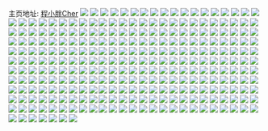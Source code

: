 主页地址: [程小胖Cher](https://weibo.com/u/5369976666) 
![](https://wx4.sinaimg.cn/mw2000/005RpSeSly1h9p8g5mcukj31ho1zknpe.jpg) 
![](https://wx4.sinaimg.cn/mw2000/005RpSeSly1h9p8ob8r35j31t92b11ky.jpg) 
![](https://wx4.sinaimg.cn/mw2000/005RpSeSly1h9p8mqpikrj309s0bydhd.jpg) 
![](https://wx4.sinaimg.cn/mw2000/005RpSeSly1h9p8m9xsh1j30tu0xa7du.jpg) 
![](https://wx4.sinaimg.cn/mw2000/005RpSeSly1h7og00k522j31yx2p07wj.jpg) 
![](https://wx4.sinaimg.cn/mw2000/005RpSeSly1h7ofzx9fmvj31ho1zk4qq.jpg) 
![](https://wx4.sinaimg.cn/mw2000/005RpSeSly1h7og03y6b4j323p2nj7wj.jpg) 
![](https://wx4.sinaimg.cn/mw2000/005RpSeSly1h6whi7xtpzj30u0140k4m.jpg) 
![](https://wx4.sinaimg.cn/mw2000/005RpSeSly1h6whi8q75hj30u01407gf.jpg) 
![](https://wx4.sinaimg.cn/mw2000/005RpSeSly1h6whi8ex4mj30u014014m.jpg) 
![](https://wx4.sinaimg.cn/mw2000/005RpSeSly1h6ngqq1yuuj30u00yqwle.jpg) 
![](https://wx4.sinaimg.cn/mw2000/005RpSeSly1h6ngqqc3upj30u0140tc7.jpg) 
![](https://wx4.sinaimg.cn/mw2000/005RpSeSly1h6ngqql28kj30u014sgqu.jpg) 
![](https://wx4.sinaimg.cn/mw2000/005RpSeSly1h6ngqpudluj30u0140djf.jpg) 
![](https://wx4.sinaimg.cn/mw2000/005RpSeSly1h6ngqqtoozj30u015d7fg.jpg) 
![](https://wx4.sinaimg.cn/mw2000/005RpSeSly1h6ngqr0owhj30u0147td6.jpg) 
![](https://wx4.sinaimg.cn/mw2000/005RpSeSly1h5vgg041khj30so1erk5d.jpg) 
![](https://wx4.sinaimg.cn/mw2000/005RpSeSly1h5vggwvtdqj319e1oknfy.jpg) 
![](https://wx4.sinaimg.cn/mw2000/005RpSeSly1h5vgg15jj4j30sc1f07e0.jpg) 
![](https://wx4.sinaimg.cn/mw2000/005RpSeSly1h5vgg94spej31o0280e82.jpg) 
![](https://wx4.sinaimg.cn/mw2000/005RpSeSly1h5vggmpj0lj31ky23t1ky.jpg) 
![](https://wx4.sinaimg.cn/mw2000/005RpSeSly1h5vggin1byj31o0280u0y.jpg) 
![](https://wx4.sinaimg.cn/mw2000/005RpSeSly1h5vggvv3wlj31ho1zjqv5.jpg) 
![](https://wx4.sinaimg.cn/mw2000/005RpSeSly1h5vgh63ygdj31ho1zju0x.jpg) 
![](https://wx4.sinaimg.cn/mw2000/005RpSeSly1h5vgfyfio1j32ym1oxe82.jpg) 
![](https://wx4.sinaimg.cn/mw2000/005RpSeSly1h4tc7ubzgnj31si1dt7wi.jpg) 
![](https://wx4.sinaimg.cn/mw2000/005RpSeSly1h4tc7lbjq4j31ho1yzb2a.jpg) 
![](https://wx4.sinaimg.cn/mw2000/005RpSeSly1h4tc7rkdpfj32or1yq1l1.jpg) 
![](https://wx4.sinaimg.cn/mw2000/005RpSeSly1h4tc7n5ovoj312x1jbb29.jpg) 
![](https://wx4.sinaimg.cn/mw2000/005RpSeSly1h4tc83f5h4j30tx0vzdjm.jpg) 
![](https://wx4.sinaimg.cn/mw2000/005RpSeSly1h4tc7xfizkj31ho1zku0y.jpg) 
![](https://wx4.sinaimg.cn/mw2000/005RpSeSly1h4tc7hzy4gj31yd335b2a.jpg) 
![](https://wx4.sinaimg.cn/mw2000/005RpSeSly1h4tc7ybhp9j31ab1kkb29.jpg) 
![](https://wx4.sinaimg.cn/mw2000/005RpSeSly1h4tc8gika1j32c0340hdu.jpg) 
![](https://wx4.sinaimg.cn/mw2000/005RpSeSly1h4ekglw6gdj31400u0wre.jpg) 
![](https://wx4.sinaimg.cn/mw2000/005RpSeSly1h4ekgmfpjvj30u00zrqcj.jpg) 
![](https://wx4.sinaimg.cn/mw2000/005RpSeSly1h4ekgn3d8aj30u0140tjv.jpg) 
![](https://wx4.sinaimg.cn/mw2000/005RpSeSly1h46tuv15qaj30u015ik0x.jpg) 
![](https://wx4.sinaimg.cn/mw2000/005RpSeSly1h411sk4gavj30u0140gwf.jpg) 
![](https://wx4.sinaimg.cn/mw2000/005RpSeSly1h411sknlmfj31340u0n6b.jpg) 
![](https://wx4.sinaimg.cn/mw2000/005RpSeSly1h411slbo0cj30u014013g.jpg) 
![](https://wx4.sinaimg.cn/mw2000/005RpSeSly1h411sjtkyqj30u0140woy.jpg) 
![](https://wx4.sinaimg.cn/mw2000/005RpSeSly1h411skenlsj30u01407cr.jpg) 
![](https://wx4.sinaimg.cn/mw2000/005RpSeSly1h411sku0fhj30u0140k1s.jpg) 
![](https://wx4.sinaimg.cn/mw2000/005RpSeSly1h411sl25woj30u00zsajs.jpg) 
![](https://wx4.sinaimg.cn/mw2000/005RpSeSly1h3vy3366a4j314i0u0k0q.jpg) 
![](https://wx4.sinaimg.cn/mw2000/005RpSeSly1h3tngplihij30u0140wiv.jpg) 
![](https://wx4.sinaimg.cn/mw2000/005RpSeSly1h3tnh4aignj30u0172qci.jpg) 
![](https://wx4.sinaimg.cn/mw2000/005RpSeSly1h2x7xkj747j31400u011z.jpg) 
![](https://wx4.sinaimg.cn/mw2000/005RpSeSly1h2x7xkpgtbj31400u0q8u.jpg) 
![](https://wx4.sinaimg.cn/mw2000/005RpSeSly1h2x7xkwjikj31400u0n4f.jpg) 
![](https://wx4.sinaimg.cn/mw2000/005RpSeSly1h2x7xliivlj31400u0guz.jpg) 
![](https://wx4.sinaimg.cn/mw2000/005RpSeSly1h2x7xlqpvfj30u01400z3.jpg) 
![](https://wx4.sinaimg.cn/mw2000/005RpSeSgy1h2ph1lzdx8j30u01exk2s.jpg) 
![](https://wx4.sinaimg.cn/mw2000/005RpSeSgy1h2ph1ld563j30u0140do4.jpg) 
![](https://wx4.sinaimg.cn/mw2000/005RpSeSgy1h2ph1mkitpj30u0140wmp.jpg) 
![](https://wx4.sinaimg.cn/mw2000/005RpSeSly1h2ir6orudfj30u01404ao.jpg) 
![](https://wx4.sinaimg.cn/mw2000/005RpSeSly1h2ir6p9s5aj30u00zzwmu.jpg) 
![](https://wx4.sinaimg.cn/mw2000/005RpSeSly1h2ir6pmibyj30u00ufdq9.jpg) 
![](https://wx4.sinaimg.cn/mw2000/005RpSeSly1h2ir6o9fytj30u01by49j.jpg) 
![](https://wx4.sinaimg.cn/mw2000/005RpSeSly1h24ta87ov6j30u0140113.jpg) 
![](https://wx4.sinaimg.cn/mw2000/005RpSeSly1h24ta8vhq8j30u0140ajg.jpg) 
![](https://wx4.sinaimg.cn/mw2000/005RpSeSly1h24ta7w0iaj30u0140aji.jpg) 
![](https://wx4.sinaimg.cn/mw2000/005RpSeSly1h24ta9zrvoj30pp0yszs3.jpg) 
![](https://wx4.sinaimg.cn/mw2000/005RpSeSly1h24taaju5jj30u013pajc.jpg) 
![](https://wx4.sinaimg.cn/mw2000/005RpSeSly1h1ijag6iv9j30u0140gu3.jpg) 
![](https://wx4.sinaimg.cn/mw2000/005RpSeSly1h1ijafuxajj30u0140wmw.jpg) 
![](https://wx4.sinaimg.cn/mw2000/005RpSeSly1h065h75rbxj30u014046y.jpg) 
![](https://wx4.sinaimg.cn/mw2000/005RpSeSly1gzwf8k0281j30u010d444.jpg) 
![](https://wx4.sinaimg.cn/mw2000/005RpSeSly1gzwf8jh76rj30u01407at.jpg) 
![](https://wx4.sinaimg.cn/mw2000/005RpSeSly1gzwf8ioonxj30u0140n2o.jpg) 
![](https://wx4.sinaimg.cn/mw2000/005RpSeSly1gzskj20q6mj30u01bk7jt.jpg) 
![](https://wx4.sinaimg.cn/mw2000/005RpSeSly1gzskj28oaij30u014012r.jpg) 
![](https://wx4.sinaimg.cn/mw2000/005RpSeSly1gzskj2x3fzj30u01sv4h4.jpg) 
![](https://wx4.sinaimg.cn/mw2000/005RpSeSly1gzskj1r5kfj30u00wun3s.jpg) 
![](https://wx4.sinaimg.cn/mw2000/005RpSeSly1gzskj351x4j31470u0gvi.jpg) 
![](https://wx4.sinaimg.cn/mw2000/005RpSeSly1gzskj2hnpbj30u0140103.jpg) 
![](https://wx4.sinaimg.cn/mw2000/005RpSeSly1gzgu6o7u3rj30ht0u0n0a.jpg) 
![](https://wx4.sinaimg.cn/mw2000/005RpSeSly1gz65x3ef7jj30u014010v.jpg) 
![](https://wx4.sinaimg.cn/mw2000/005RpSeSly1gz2dclqj4tj30u01sxn2h.jpg) 
![](https://wx4.sinaimg.cn/mw2000/005RpSeSly1gz2dcmt6s7j30u01sxdkt.jpg) 
![](https://wx4.sinaimg.cn/mw2000/005RpSeSly1gz2dcns0zfj30u01sx78y.jpg) 
![](https://wx4.sinaimg.cn/mw2000/005RpSeSly1gz2dcokhi7j30u01sxtd6.jpg) 
![](https://wx4.sinaimg.cn/mw2000/005RpSeSly1gyxckb6x80j30u01bsn65.jpg) 
![](https://wx4.sinaimg.cn/mw2000/005RpSeSly1gyxckazfbgj30u01bf11l.jpg) 
![](https://wx4.sinaimg.cn/mw2000/005RpSeSly1gyxckbovgkj30u00zddhs.jpg) 
![](https://wx4.sinaimg.cn/mw2000/005RpSeSly1gyxckbfd0pj30u00u0qbk.jpg) 
![](https://wx4.sinaimg.cn/mw2000/005RpSeSly1gyqdcwmb1qj30u00wyqbf.jpg) 
![](https://wx4.sinaimg.cn/mw2000/005RpSeSly1gyqddfzecpj30u0140gv2.jpg) 
![](https://wx4.sinaimg.cn/mw2000/005RpSeSly1gyqdcxrp3pj30u010jn57.jpg) 
![](https://wx4.sinaimg.cn/mw2000/005RpSeSly1gyqdcy4escj30u011twmk.jpg) 
![](https://wx4.sinaimg.cn/mw2000/005RpSeSly1gyqddg6yvmj30u013a7dh.jpg) 
![](https://wx4.sinaimg.cn/mw2000/005RpSeSly1gyqdcyp9hpj30u0140wo0.jpg) 
![](https://wx4.sinaimg.cn/mw2000/005RpSeSly1gy58niwftsj30u10u0dkk.jpg) 
![](https://wx4.sinaimg.cn/mw2000/005RpSeSly1gxo4jscnnbj30qb141tgg.jpg) 
![](https://wx4.sinaimg.cn/mw2000/005RpSeSly1gxj5jza5svj31o0280qv5.jpg) 
![](https://wx4.sinaimg.cn/mw2000/005RpSeSly1gxj5k1cl6gj31o02807wh.jpg) 
![](https://wx4.sinaimg.cn/mw2000/005RpSeSly1gxj5k3dujhj31o0280x6p.jpg) 
![](https://wx4.sinaimg.cn/mw2000/005RpSeSly1gxj5k4vjxdj32802yox6q.jpg) 
![](https://wx4.sinaimg.cn/mw2000/005RpSeSly1gw5xz0vdbfj30u014048w.jpg) 
![](https://wx4.sinaimg.cn/mw2000/005RpSeSly1gw5xyy6xyqj30u014013c.jpg) 
![](https://wx4.sinaimg.cn/mw2000/005RpSeSly1gw5xz61h2wj30u01bitl7.jpg) 
![](https://wx4.sinaimg.cn/mw2000/005RpSeSly1gw5xzfssfdj30u0140ak8.jpg) 
![](https://wx4.sinaimg.cn/mw2000/005RpSeSly1gw5xyvvj8pj30u0140qcl.jpg) 
![](https://wx4.sinaimg.cn/mw2000/005RpSeSly1gw5xz9s8gpj30u0140gvd.jpg) 
![](https://wx4.sinaimg.cn/mw2000/005RpSeSly1gw5xytmchyj30u0140tja.jpg) 
![](https://wx4.sinaimg.cn/mw2000/005RpSeSly1gw5xzdmoxhj30u0140wpa.jpg) 
![](https://wx4.sinaimg.cn/mw2000/005RpSeSly1gw5xziddzxj30u014048m.jpg) 
![](https://wx4.sinaimg.cn/mw2000/005RpSeSly1gv4kkz8cj7j62c0340hdu02.jpg) 
![](https://wx4.sinaimg.cn/mw2000/005RpSeSly1gv4kkxd380j62c0340npe02.jpg) 
![](https://wx4.sinaimg.cn/mw2000/005RpSeSly1gv4kl1kvd4j628d340npg02.jpg) 
![](https://wx4.sinaimg.cn/mw2000/005RpSeSly1gv4kl34awpj62c0340npe02.jpg) 
![](https://wx4.sinaimg.cn/mw2000/005RpSeSly1gumd0z2ka2j62c0340u0y02.jpg) 
![](https://wx4.sinaimg.cn/mw2000/005RpSeSly1gumd123igrj32c0340x6q.jpg) 
![](https://wx4.sinaimg.cn/mw2000/005RpSeSly1gumd14b7usj61q91uzkjl02.jpg) 
![](https://wx4.sinaimg.cn/mw2000/005RpSeSly1gumd166i1xj61nz1vle8102.jpg) 
![](https://wx4.sinaimg.cn/mw2000/005RpSeSly1gumd0wrnxxj32c0340x6p.jpg) 
![](https://wx4.sinaimg.cn/mw2000/005RpSeSly1gumd20nn2lj61un29g1ky02.jpg) 
![](https://wx4.sinaimg.cn/mw2000/005RpSeSly1guea1d1dnsj62272qxnpe02.jpg) 
![](https://wx4.sinaimg.cn/mw2000/005RpSeSly1guea1gxciqj61i01i0b2902.jpg) 
![](https://wx4.sinaimg.cn/mw2000/005RpSeSly1guea1eukqxj61vs2ide8202.jpg) 
![](https://wx4.sinaimg.cn/mw2000/005RpSeSly1guea18ef9kj31d01i0ki8.jpg) 
![](https://wx4.sinaimg.cn/mw2000/005RpSeSly1guea1hldw8j31dj1hzx2m.jpg) 
![](https://wx4.sinaimg.cn/mw2000/005RpSeSly1guea1fhn04j61e01i0u0l02.jpg) 
![](https://wx4.sinaimg.cn/mw2000/005RpSeSly1guea196va3j61i01i04qp02.jpg) 
![](https://wx4.sinaimg.cn/mw2000/005RpSeSly1guea1a6bsfj61i01i0e8102.jpg) 
![](https://wx4.sinaimg.cn/mw2000/005RpSeSly1guea1bllnwj61i01i07wh02.jpg) 
![](https://wx4.sinaimg.cn/mw2000/005RpSeSly1gtzzod484zj32c0340e83.jpg) 
![](https://wx4.sinaimg.cn/mw2000/005RpSeSly1gtzzo8ud25j32c03404qr.jpg) 
![](https://wx4.sinaimg.cn/mw2000/005RpSeSly1gtzzoha3spj32c0340b2b.jpg) 
![](https://wx4.sinaimg.cn/mw2000/005RpSeSly1gtzzokkhicj33402c0b2b.jpg) 
![](https://wx4.sinaimg.cn/mw2000/005RpSeSly1gthwtfj74xj32w5264x6q.jpg) 
![](https://wx4.sinaimg.cn/mw2000/005RpSeSly1gthwtdmyfmj31na1w04qq.jpg) 
![](https://wx4.sinaimg.cn/mw2000/005RpSeSly1gthwtia0myj32wy2ct1kz.jpg) 
![](https://wx4.sinaimg.cn/mw2000/005RpSeSly1gthwto0hsyj3340340kjn.jpg) 
![](https://wx4.sinaimg.cn/mw2000/005RpSeSly1gthwtqx7oxj32c026k4qq.jpg) 
![](https://wx4.sinaimg.cn/mw2000/005RpSeSly1gthwukbg9hj32c0340qv5.jpg) 
![](https://wx4.sinaimg.cn/mw2000/005RpSeSly1gtc6u4c8h4j32802yo7wk.jpg) 
![](https://wx4.sinaimg.cn/mw2000/005RpSeSly1gtc6u5vchnj31zf2n8x6q.jpg) 
![](https://wx4.sinaimg.cn/mw2000/005RpSeSly1gtc6u20bshj32802you0z.jpg) 
![](https://wx4.sinaimg.cn/mw2000/005RpSeSly1gt9t9ks3qoj30sy2g5dxy.jpg) 
![](https://wx4.sinaimg.cn/mw2000/005RpSeSly1gt9t9myp78j32802yoqv7.jpg) 
![](https://wx4.sinaimg.cn/mw2000/005RpSeSly1gszfhj25y5j317e1v4az3.jpg) 
![](https://wx4.sinaimg.cn/mw2000/005RpSeSly1gszfhmgln2j32802yo1l0.jpg) 
![](https://wx4.sinaimg.cn/mw2000/005RpSeSly1gszfhhsd13j32c02924qq.jpg) 
![](https://wx4.sinaimg.cn/mw2000/005RpSeSly1grto7a115gj31lk2eyb2a.jpg) 
![](https://wx4.sinaimg.cn/mw2000/005RpSeSly1grto7p1wqnj32c0340e83.jpg) 
![](https://wx4.sinaimg.cn/mw2000/005RpSeSly1grto7b92dfj32bh2f3hdu.jpg) 
![](https://wx4.sinaimg.cn/mw2000/005RpSeSly1grto7dc22gj31yb2p0e84.jpg) 
![](https://wx4.sinaimg.cn/mw2000/005RpSeSly1grto7wv4lrj32802yohe2.jpg) 
![](https://wx4.sinaimg.cn/mw2000/005RpSeSly1grto7gsmk0j32c0340e84.jpg) 
![](https://wx4.sinaimg.cn/mw2000/005RpSeSly1grto78qw10j322m2p7e83.jpg) 
![](https://wx4.sinaimg.cn/mw2000/005RpSeSly1grto7lsp4xj32c033yx6p.jpg) 
![](https://wx4.sinaimg.cn/mw2000/005RpSeSly1grto7km27fj32be340b2c.jpg) 
![](https://wx4.sinaimg.cn/mw2000/005RpSeSgy1gojvh0u8jyj32802c4b2b.jpg) 
![](https://wx4.sinaimg.cn/mw2000/005RpSeSgy1gojvi4uqfmj32802you19.jpg) 
![](https://wx4.sinaimg.cn/mw2000/005RpSeSgy1gojvh41tl6j32802yonpg.jpg) 
![](https://wx4.sinaimg.cn/mw2000/005RpSeSgy1gojvh6bx7rj32802you0y.jpg) 
![](https://wx4.sinaimg.cn/mw2000/005RpSeSgy1gojvgyd6rfj32802yo1l8.jpg) 
![](https://wx4.sinaimg.cn/mw2000/005RpSeSgy1gojvhy5a43j32802yoqvh.jpg) 
![](https://wx4.sinaimg.cn/mw2000/005RpSeSgy1gojviak56kj32802yo1l7.jpg) 
![](https://wx4.sinaimg.cn/mw2000/005RpSeSgy1gojvivle7ij32802yo4qs.jpg) 
![](https://wx4.sinaimg.cn/mw2000/005RpSeSgy1gojvk3vqlyj32802yohe6.jpg) 
![](https://wx4.sinaimg.cn/mw2000/005RpSeSly1goet4w47srj30u01407eq.jpg) 
![](https://wx4.sinaimg.cn/mw2000/005RpSeSly1goet4xkjx5j30u00zu4dg.jpg) 
![](https://wx4.sinaimg.cn/mw2000/005RpSeSly1goet4z2nkij30u0140k9o.jpg) 
![](https://wx4.sinaimg.cn/mw2000/005RpSeSly1goet4v2uz1j30u016g4dq.jpg) 
![](https://wx4.sinaimg.cn/mw2000/005RpSeSly1goet4zqu8mj30u0140agl.jpg) 
![](https://wx4.sinaimg.cn/mw2000/005RpSeSly1gnglezh580j32c0340e82.jpg) 
![](https://wx4.sinaimg.cn/mw2000/005RpSeSly1gngley0pvkj32c03401kz.jpg) 
![](https://wx4.sinaimg.cn/mw2000/005RpSeSly1gnglett2shj30u014047w.jpg) 
![](https://wx4.sinaimg.cn/mw2000/005RpSeSly1gngleu0ys9j31sc29i7hp.jpg) 
![](https://wx4.sinaimg.cn/mw2000/005RpSeSly1gnglevs6bjj32c03404qs.jpg) 
![](https://wx4.sinaimg.cn/mw2000/005RpSeSly1gnglewgsalj312x1gggti.jpg) 
![](https://wx4.sinaimg.cn/mw2000/005RpSeSly1gmuiduslrzj30u0147n6g.jpg) 
![](https://wx4.sinaimg.cn/mw2000/005RpSeSly1gmuidvb3aej30k00mz41c.jpg) 
![](https://wx4.sinaimg.cn/mw2000/005RpSeSly1gmuiduhp0dj30u00u0wn5.jpg) 
![](https://wx4.sinaimg.cn/mw2000/005RpSeSly1gmuijlvuasj30u00xogqb.jpg) 
![](https://wx4.sinaimg.cn/mw2000/005RpSeSly1gjm2mid7lzj3280280b2a.jpg) 
![](https://wx4.sinaimg.cn/mw2000/005RpSeSly1ggzqrz66y0j32c02j4kjm.jpg) 
![](https://wx4.sinaimg.cn/mw2000/005RpSeSly1ggzqsac8ymj31o02801ky.jpg) 
![](https://wx4.sinaimg.cn/mw2000/005RpSeSly1ggzqscz1l8j31o02801ky.jpg) 
![](https://wx4.sinaimg.cn/mw2000/005RpSeSly1geenap7620j313q0tu43b.jpg) 
![](https://wx4.sinaimg.cn/mw2000/005RpSeSly1geenapg3rrj30v50u00z4.jpg) 
![](https://wx4.sinaimg.cn/mw2000/005RpSeSly1geenbwf8r7j30u0140kbw.jpg) 
![](https://wx4.sinaimg.cn/mw2000/005RpSeSly1geenbxszkbj30u01hcqqx.jpg) 
![](https://wx4.sinaimg.cn/mw2000/005RpSeSly1gb2cjjlpojj30u0140tkq.jpg) 
![](https://wx4.sinaimg.cn/mw2000/005RpSeSly1gb2cjitf8cj30u0140tny.jpg) 
![](https://wx4.sinaimg.cn/mw2000/005RpSeSly1gayas2qyvvj30u014010e.jpg) 
![](https://wx4.sinaimg.cn/mw2000/005RpSeSly1gayas6bwr2j30u0140thv.jpg) 
![](https://wx4.sinaimg.cn/mw2000/005RpSeSly1gayascxb17j30u01hcql0.jpg) 
![](https://wx4.sinaimg.cn/mw2000/005RpSeSly1g8d5tmtl1fj30u010an1a.jpg) 
![](https://wx4.sinaimg.cn/mw2000/005RpSeSly1g8d5tpe3pxj31hc0u043s.jpg) 
![](https://wx4.sinaimg.cn/mw2000/005RpSeSly1g8d5trtg6ej30qo0za7ag.jpg) 
![](https://wx4.sinaimg.cn/mw2000/005RpSeSly1g8d5tuz6f4j312s0u07hg.jpg) 
![](https://wx4.sinaimg.cn/mw2000/005RpSeSly1g8d5u92pkaj31400u0454.jpg) 
![](https://wx4.sinaimg.cn/mw2000/005RpSeSly1g8d5tw7248j30u01hcagv.jpg) 
![](https://wx4.sinaimg.cn/mw2000/005RpSeSly1g643iqudipj30rs15s7kj.jpg) 
![](https://wx4.sinaimg.cn/mw2000/005RpSeSly1g643ir64f0j30u013xwn8.jpg) 
![](https://wx4.sinaimg.cn/mw2000/005RpSeSly1g643irfldsj30u013x11a.jpg) 
![](https://wx4.sinaimg.cn/mw2000/005RpSeSly1g3dk3zoxrvj30rs175app.jpg) 
![](https://wx4.sinaimg.cn/mw2000/005RpSeSly1g3dk41x74rj31am0u0wtr.jpg) 
![](https://wx4.sinaimg.cn/mw2000/005RpSeSly1g3dk43za0nj31hd0u0wvr.jpg) 
![](https://wx4.sinaimg.cn/mw2000/005RpSeSly1g3dk465tcij30u01hdnd9.jpg) 
![](https://wx4.sinaimg.cn/mw2000/005RpSeSly1g2s00oop1rj31o027u7wh.jpg) 
![](https://wx4.sinaimg.cn/mw2000/005RpSeSly1g2s00pi1jxj31o027u1kx.jpg) 
![](https://wx4.sinaimg.cn/mw2000/005RpSeSly1g0lx1je01uj30u01hckck.jpg) 
![](https://wx4.sinaimg.cn/mw2000/005RpSeSly1g0lx1hghdcj30u01hce0k.jpg) 
![](https://wx4.sinaimg.cn/mw2000/005RpSeSly1g0lx2503adj30u01hch6c.jpg) 
![](https://wx4.sinaimg.cn/mw2000/005RpSeSly1fxh83is8y7j30qo0qo46l.jpg) 
![](https://wx4.sinaimg.cn/mw2000/005RpSeSly1fxh83vvh0rj30qo1bfk4d.jpg) 
![](https://wx4.sinaimg.cn/mw2000/005RpSeSly1fxh83zbzvrj30qo0qojxg.jpg) 
![](https://wx4.sinaimg.cn/mw2000/005RpSeSgy1fw51ewb9zhj30qo0zkguc.jpg) 
![](https://wx4.sinaimg.cn/mw2000/005RpSeSgy1fw51egaes1j30qo0zkn32.jpg) 
![](https://wx4.sinaimg.cn/mw2000/005RpSeSgy1fvzguspc78j30sg0qpdju.jpg) 
![](https://wx4.sinaimg.cn/mw2000/005RpSeSgy1fvzgv3uc2bj30qo0teajv.jpg) 
![](https://wx4.sinaimg.cn/mw2000/005RpSeSgy1fvzgvjvoyij30qo0zknav.jpg) 
![](https://wx4.sinaimg.cn/mw2000/005RpSeSgy1fvzgvzn235j30yi0pujzm.jpg) 
![](https://wx4.sinaimg.cn/mw2000/005RpSeSgy1fvzgsybugtj30zk0qotde.jpg) 
![](https://wx4.sinaimg.cn/mw2000/005RpSeSgy1fvzgs6v7qrj30qo1bf17j.jpg) 
![](https://wx4.sinaimg.cn/mw2000/005RpSeSgy1fvzgukp1onj30yi0puwn8.jpg) 
![](https://wx4.sinaimg.cn/mw2000/005RpSeSgy1fvzgs67do2j30qo0zkanu.jpg) 
![](https://wx4.sinaimg.cn/mw2000/005RpSeSgy1fvzgs47dolj31a60qott3.jpg) 
![](https://wx4.sinaimg.cn/mw2000/005RpSeSly1fvurbeymwrj312m0qowk2.jpg) 
![](https://wx4.sinaimg.cn/mw2000/005RpSeSly1fvurbfdvzwj30zk0qoq8e.jpg) 
![](https://wx4.sinaimg.cn/mw2000/005RpSeSly1fvurbcyh10j30qo0z2jzz.jpg) 
![](https://wx4.sinaimg.cn/mw2000/005RpSeSly1fvurbhw5pwj30qo0zk0zl.jpg) 
![](https://wx4.sinaimg.cn/mw2000/005RpSeSly1fvurbhipmtj30qp0zfn7x.jpg) 
![](https://wx4.sinaimg.cn/mw2000/005RpSeSly1fvurbri7etj30zk0qo110.jpg) 
![](https://wx4.sinaimg.cn/mw2000/005RpSeSly1fvurbs2bzmj30qo0qoqa9.jpg) 
![](https://wx4.sinaimg.cn/mw2000/005RpSeSly1fvure2o9etj30qo1bftl4.jpg) 
![](https://wx4.sinaimg.cn/mw2000/005RpSeSly1fvure367wmj30qo0zkdm9.jpg) 
![](https://wx4.sinaimg.cn/mw2000/005RpSeSly1fvqb4m3b3fj30qo1bfk1q.jpg) 
![](https://wx4.sinaimg.cn/mw2000/005RpSeSly1fvqb4mzh0yj30qo1bf7es.jpg) 
![](https://wx4.sinaimg.cn/mw2000/005RpSeSly1fvqb4o60tvj31bf0qoqgv.jpg) 
![](https://wx4.sinaimg.cn/mw2000/005RpSeSly1fvqb4l6yu9j31bf0qojyh.jpg) 
![](https://wx4.sinaimg.cn/mw2000/005RpSeSly1fv5xpv4o9dj32qj3nde81.jpg) 
![](https://wx4.sinaimg.cn/mw2000/005RpSeSly1fv5xog7ritj32qj3ndb29.jpg) 
![](https://wx4.sinaimg.cn/mw2000/005RpSeSly1fv5xmjd3slj32qj3ndqv5.jpg) 
![](https://wx4.sinaimg.cn/mw2000/005RpSeSly1fv5xoh68mbj31ax1axqf0.jpg) 
![](https://wx4.sinaimg.cn/mw2000/005RpSeSly1fv5xo69y21j32c0340qtx.jpg) 
![](https://wx4.sinaimg.cn/mw2000/005RpSeSly1fv5xoiau11j3116116gsy.jpg) 
![](https://wx4.sinaimg.cn/mw2000/005RpSeSly1fujj1g1k9zj30qo0zkn6m.jpg) 
![](https://wx4.sinaimg.cn/mw2000/005RpSeSly1fujj1f20v7j30qo0ziwky.jpg) 
![](https://wx4.sinaimg.cn/mw2000/005RpSeSly1fujj2cjsk0j30zk0qowim.jpg) 
![](https://wx4.sinaimg.cn/mw2000/005RpSeSly1fujj43wa9dj30yi0pun1q.jpg) 
![](https://wx4.sinaimg.cn/mw2000/005RpSeSly1fu9dac0kt6j30qo1bfdq6.jpg) 
![](https://wx4.sinaimg.cn/mw2000/005RpSeSly1fu9daaoz90j30qo1bfwoy.jpg) 
![](https://wx4.sinaimg.cn/mw2000/005RpSeSly1fu9daf72hsj30qo1bfqdi.jpg) 
![](https://wx4.sinaimg.cn/mw2000/005RpSeSly1fu9dago5j8j30qo1bfdr8.jpg) 
![](https://wx4.sinaimg.cn/mw2000/005RpSeSly1fu9dadqz7zj30qo1bf13m.jpg) 
![](https://wx4.sinaimg.cn/mw2000/005RpSeSly1fu9dahuhuyj30qo0zi467.jpg) 
![](https://wx4.sinaimg.cn/mw2000/005RpSeSly1ftue89fg6mj30qo0zkgv5.jpg) 
![](https://wx4.sinaimg.cn/mw2000/005RpSeSly1ftue8blndlj30qo0zkqbx.jpg) 
![](https://wx4.sinaimg.cn/mw2000/005RpSeSly1ftue8anizbj30qo0zkn6l.jpg) 
![](https://wx4.sinaimg.cn/mw2000/005RpSeSly1ftgh9ifptxj30zk0k0n1q.jpg) 
![](https://wx4.sinaimg.cn/mw2000/005RpSeSly1ftgh9ivtavj30zk0k0n0r.jpg) 
![](https://wx4.sinaimg.cn/mw2000/005RpSeSly1ftgh9hv2qjj30zk0k0adx.jpg) 
![](https://wx4.sinaimg.cn/mw2000/005RpSeSly1ftgh9jbdivj30zk0k041y.jpg) 
![](https://wx4.sinaimg.cn/mw2000/005RpSeSly1ftgh9jto6qj30zk0k0wi3.jpg) 
![](https://wx4.sinaimg.cn/mw2000/005RpSeSly1fs06exqcyrj30u01hcaf3.jpg) 
![](https://wx4.sinaimg.cn/mw2000/005RpSeSly1fs06f0t4i9j30u01hcdla.jpg) 
![](https://wx4.sinaimg.cn/mw2000/005RpSeSly1fs06f4v8psj31401z47d1.jpg) 
![](https://wx4.sinaimg.cn/mw2000/005RpSeSly1frdl28h7dhj30u01hc44r.jpg) 
![](https://wx4.sinaimg.cn/mw2000/005RpSeSly1fr87fjkvt3j30yi1a0e83.jpg) 
![](https://wx4.sinaimg.cn/mw2000/005RpSeSly1fr60oh0yrtj31hg1z4kds.jpg) 
![](https://wx4.sinaimg.cn/mw2000/005RpSeSly1fr60p2e7uxj30yi0yite3.jpg) 
![](https://wx4.sinaimg.cn/mw2000/005RpSeSly1fqseqz5a9dj31sg2dshdt.jpg) 
![](https://wx4.sinaimg.cn/mw2000/005RpSeSly1fqseqzyg3zj31sg2dsnpd.jpg) 
![](https://wx4.sinaimg.cn/mw2000/005RpSeSly1fqseqwxadej31sg2dsnpe.jpg) 
![](https://wx4.sinaimg.cn/mw2000/005RpSeSly1fqser4zv0tj30u01hcakk.jpg) 
![](https://wx4.sinaimg.cn/mw2000/005RpSeSly1fqser0dd3pj30u01hc44r.jpg) 
![](https://wx4.sinaimg.cn/mw2000/005RpSeSly1fqser6m7xfj30u01i74qp.jpg) 
![](https://wx4.sinaimg.cn/mw2000/005RpSeSly1fqser4mqx4j30u01hcgr5.jpg) 
![](https://wx4.sinaimg.cn/mw2000/005RpSeSly1fqser7i11fj31hc0u0hdt.jpg) 
